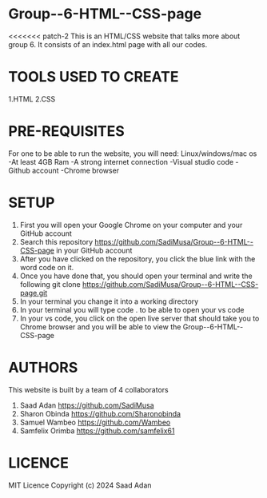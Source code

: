 # Group--6-HTML--CSS-page
<<<<<<< patch-2
This is an HTML/CSS website that talks more about group 6. It consists of an index.html page with all our codes.

# TOOLS USED TO CREATE
 1.HTML
 2.CSS

 # PRE-REQUISITES
 For one to be able to run the website, you will need: Linux/windows/mac os
 -At least 4GB Ram
 -A strong internet connection
 -Visual studio code
 -Github account
 -Chrome browser

 # SETUP
 1. First you will open your Google Chrome on your computer and your GitHub account
 2. Search this repository https://github.com/SadiMusa/Group--6-HTML--CSS-page in your GitHub account
 3. After you have clicked on the repository, you click the blue link with the word code on it.
 4. Once you have done that, you should open your terminal and write the following
    git clone https://github.com/SadiMusa/Group--6-HTML--CSS-page.git
 5. In your terminal you change it into a working directory
 6. In your terminal you will type  code .  to be able to open your vs code
 7. In your vs code, you click on the open live server that should take you to Chrome browser and you will be able to view the Group--6-HTML--CSS-page

 # AUTHORS
 This website is built by a team of 4 collaborators
 1. Saad Adan https://github.com/SadiMusa
 2. Sharon Obinda https://github.com/Sharonobinda
 3. Samuel Wambeo https://github.com/Wambeo
 4. Samfelix Orimba https://github.com/samfelix61

# LICENCE
MIT Licence 
Copyright (c) 2024 Saad Adan
